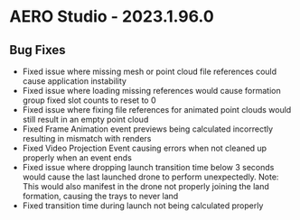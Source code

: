 # AERO Studio - 2023.1.96.0

## Bug Fixes

- Fixed issue where missing mesh or point cloud file references could cause application instability
- Fixed issue where loading missing references would cause formation group fixed slot counts to reset to 0
- Fixed issue where fixing file references for animated point clouds would still result in an empty point cloud
- Fixed Frame Animation event previews being calculated incorrectly resulting in mismatch with renders
- Fixed Video Projection Event causing errors when not cleaned up properly when an event ends
- Fixed issue where dropping launch transition time below 3 seconds would cause the last launched drone to perform unexpectedly. Note: This would also manifest in the drone not properly joining the land formation, causing the trays to never land
- Fixed transition time during launch not being calculated properly
